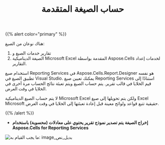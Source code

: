 ﻿---
title: حساب الصيغة المتقدمة
type: docs
weight: 40
url: /ar/reportingservices/advanced-formula-calculation/
---
{{% alert color="primary" %}} 

 هناك نوعان من الصيغ:

1. تقارير خدمات الصيغ و
1. الصيغة الديناميكية Microsoft Excel المقدمة بواسطة Aspose.Cells لخدمات إعداد التقارير.

استخدام صيغ Reporting Services في Aspose.Cells.Report.Designer هو نفسه تطبيق الصيغ في Visual Studio. يمكنك تعيين صيغ Reporting Services استنادًا إلى قيم الخلايا في قالب تقرير. يتم حساب الصيغ ويتم تعبئة نتائج الحساب مرة أخرى في الخلايا في وقت العرض.

لا يتم حساب الصيغ الديناميكية Microsoft Excel ولكن يتم تحويلها إلى صيغ Excel Microsoft حقيقية تتبع قواعد ولوائح معينة قبل إعادة تعبئتها إلى الخلايا في وقت العرض.

{{% /alert %}} 
- **إخراج الصيغة**
**يتم تصدير نموذج تقرير يحتوي على معادلات (محسوبة) باستخدام Aspose.Cells for Reporting Services** 

![ما يجب القيام به: image_بديل_نص](advanced-formula-calculation_1.png)
